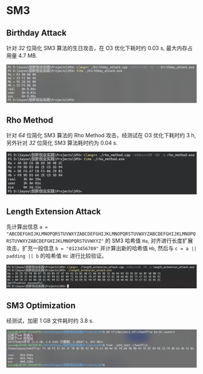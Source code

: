 # SM3

## Birthday Attack

针对 *32* 位简化 SM3 算法的生日攻击，在 O3 优化下耗时约 0.03 s, 最大内存占用量 4.7 MB.

![screenshot](/SM3/screenshots/birthday_attack.png)

## Rho Method

针对 *64* 位简化 SM3 算法的 Rho Method 攻击，经测试在 O3 优化下耗时约 3 h, 另外针对 *32* 位简化 SM3 算法耗时约为 0.04 s.

![screenshot](/SM3/screenshots/rho_method.png)

## Length Extension Attack

先计算出信息 `a = "ABCDEFGHIJKLMNOPQRSTUVWXYZABCDEFGHIJKLMNOPQRSTUVWXYZABCDEFGHIJKLMNOPQRSTUVWXYZABCDEFGHIJKLMNOPQRSTUVWXYZ"` 的 SM3 哈希值 `Ha`, 对齐进行长度扩展攻击，扩充一段信息 `b = "0123456789"` 并计算出新的哈希值 `Hb`, 然后与 `c = a || padding || b` 的哈希值 `Hc` 进行比较验证。

![screenshot](/SM3/screenshots/length_extension_attack.png)

## SM3 Optimization

经测试，加密 1 GB 文件耗时约 3.8 s.

![screenshot](/SM3/screenshots/sm3_test.png)
